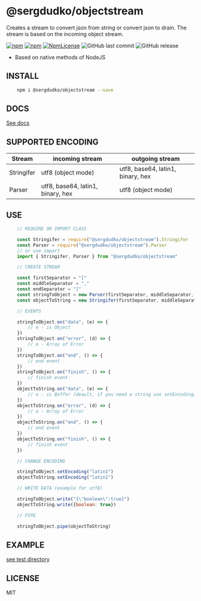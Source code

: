 ﻿
# @sergdudko/objectstream
Creates a stream to convert json from string or convert json to drain. The stream is based on the incoming object stream. 

[![npm](https://img.shields.io/npm/v/@sergdudko/objectstream.svg)](https://www.npmjs.com/package/@sergdudko/objectstream)
[![npm](https://img.shields.io/npm/dy/@sergdudko/objectstream.svg)](https://www.npmjs.com/package/@sergdudko/objectstream)
[![NpmLicense](https://img.shields.io/npm/l/@sergdudko/objectstream.svg)](https://www.npmjs.com/package/@sergdudko/objectstream)
![GitHub last commit](https://img.shields.io/github/last-commit/siarheidudko/objectstream.svg)
![GitHub release](https://img.shields.io/github/release/siarheidudko/objectstream.svg)
  
- Based on native methods of NodeJS
  

## INSTALL  
  
```bash
	npm i @sergdudko/objectstream --save
```

## DOCS

[See docs](https://siarheidudko.github.io/objectstream/index.html)

## SUPPORTED ENCODING

|    Stream    |           incoming stream         |         outgoing stream           |
|--------------|-----------------------------------|-----------------------------------|
|  Stringifer  |          utf8 (object mode)       | utf8, base64, latin1, binary, hex |
|    Parser    | utf8, base64, latin1, binary, hex |          utf8 (object mode)       |

## USE

```js
	// REQUIRE OR IMPORT CLASS

	const Stringifer = require("@sergdudko/objectstream").Stringifer
	const Parser = require("@sergdudko/objectstream").Parser
	// or use import
	import { Stringifer, Parser } from "@sergdudko/objectstream"

	// CREATE STREAM

	const firstSeparator = "["
	const middleSeparator = ","
	const endSeparator = "]"
	const stringToObject = new Parser(firstSeparator, middleSeparator, endSeparator)
	const objectToString = new Stringifer(firstSeparator, middleSeparator, endSeparator)

	// EVENTS

	stringToObject.on("data", (e) => {
		// e - is Object
	})
	stringToObject.on("error", (d) => {
		// e - Array of Error
	})
	stringToObject.on("end", () => {
		// end event
	})
	stringToObject.on("finish", () => {
		// finish event
	})
	objectToString.on("data", (e) => {
		// e - is Buffer (deault, if you need a string use setEncoding)
	})
	objectToString.on("error", (d) => {
		// e - Array of Error
	})
	objectToString.on("end", () => {
		// end event
	})
	objectToString.on("finish", () => {
		// finish event
	})

	// CHANGE ENCODING

	stringToObject.setEncoding("latin1")
	objectToString.setEncoding("latin1")

	// WRITE DATA (example for utf8)

	stringToObject.write("{\"boolean\":true}")
	objectToString.write({boolean: true})

	// PIPE

	stringToObject.pipe(objectToString)
```

## EXAMPLE
[see test directory](https://github.com/siarheidudko/objectstream/tree/master/test)
  
## LICENSE  
  
MIT  
